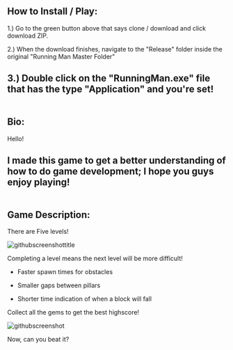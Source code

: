 How to Install / Play:
--------------

1.) Go to the green button above that says clone / download and click download ZIP.

2.) When the download finishes, navigate to the "Release" folder inside the original "Running Man Master Folder"

3.) Double click on the "RunningMan.exe" file that has the type "Application" and you're set!
<br /><br /><br />
Bio:
-------------

Hello!

I made this game to get a better understanding of how to do game development; I hope you guys enjoy playing!
<br /><br /><br />
Game Description:
-----------------

There are Five levels!

![githubscreenshottitle](https://cloud.githubusercontent.com/assets/15184861/23838211/30bbfa90-0761-11e7-9817-05df33747a35.png)

Completing a level means the next level will be more difficult!

- Faster spawn times for obstacles

- Smaller gaps between pillars

- Shorter time indication of when a block will fall

Collect all the gems to get the best highscore!

![githubscreenshot](https://cloud.githubusercontent.com/assets/15184861/23838157/8c693be2-0760-11e7-8b09-0b4c772a1a41.png)

Now, can you beat it?


